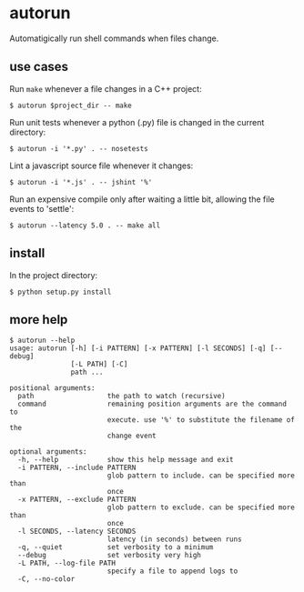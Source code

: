 autorun
=======

Automatigically run shell commands when files change.

use cases
---------

Run `make` whenever a file changes in a C++ project:

    $ autorun $project_dir -- make

Run unit tests whenever a python (.py) file is changed in the current directory:

    $ autorun -i '*.py' . -- nosetests

Lint a javascript source file whenever it changes:

    $ autorun -i '*.js' . -- jshint '%'

Run an expensive compile only after waiting a little bit,
allowing the file events to 'settle':

    $ autorun --latency 5.0 . -- make all

install
-------

In the project directory:

    $ python setup.py install


more help
---------

    $ autorun --help
    usage: autorun [-h] [-i PATTERN] [-x PATTERN] [-l SECONDS] [-q] [--debug]
                   [-L PATH] [-C]
                   path ...

    positional arguments:
      path                  the path to watch (recursive)
      command               remaining position arguments are the command to
                            execute. use '%' to substitute the filename of the
                            change event

    optional arguments:
      -h, --help            show this help message and exit
      -i PATTERN, --include PATTERN
                            glob pattern to include. can be specified more than
                            once
      -x PATTERN, --exclude PATTERN
                            glob pattern to exclude. can be specified more than
                            once
      -l SECONDS, --latency SECONDS
                            latency (in seconds) between runs
      -q, --quiet           set verbosity to a minimum
      --debug               set verbosity very high
      -L PATH, --log-file PATH
                            specify a file to append logs to
      -C, --no-color
